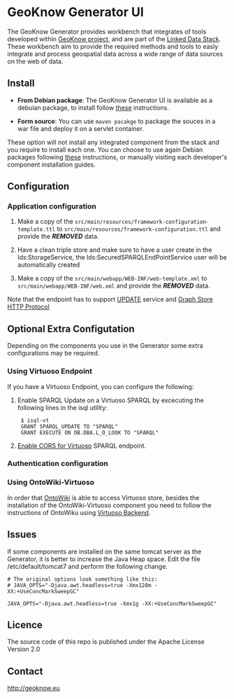 # GeoKnow Generator UI

The GeoKnow Generator provides workbench that integrates of tools developed within [GeoKnow project](http://geoknow.eu/), and are part of the [Linked Data Stack](http://stack.linkeddata.org/). These workbench aim to provide the required methods and tools to easly integrate and process geospatial data across a wide range of data sources on the web of data.

## Install

* __From Debian package__: The GeoKnow Generator UI is available as a debuian package, to install follow [these](http://stack.linkeddata.org/documentation/installation-of-a-local-generator-demonstrator/) instructions.

* __Form source__: You can use `maven pacakge` to package the souces in a war file and deploy it on a servlet container. 

These option will not install any integrated component from the stack and you require to install each one. You can choose to use again Debian packages following [these](http://stack.linkeddata.org/documentation/installation-of-a-local-generator-demonstrator/) instructions, or manually visiting each developer's component installation guides.

## Configuration

### Application configuration

1. Make a copy of the `src/main/resources/framework-configuration-template.ttl` to `src/main/resources/framework-configuration.ttl` and provide the ***REMOVED*** data.

2. Have a clean triple store and make sure to have a user create in the lds:StorageService, the lds:SecuredSPARQLEndPointService user will be automatically created

3. Make a copy of the `src/main/webapp/WEB-INF/web-template.xml` to `src/main/webapp/WEB-INF/web.xml` and provide the ***REMOVED*** data.


Note that the endpoint has to support [UPDATE](http://www.w3.org/TR/2013/REC-sparql11-update-20130321/) service and [Graph Store HTTP Protocol](http://www.w3.org/TR/2013/REC-sparql11-http-rdf-update-20130321/) 
	

## Optional Extra Configutation

Depending on the components you use in the Generator some extra configurations may be required.  

### Using Virtuoso Endpoint

If you have a Virtuoso Endpoint, you can configure the following: 

1. Enable SPARQL Update on a Virtuoso SPARQL by excecuting the following lines in the isql utility:

		$ isql-vt
		GRANT SPARQL_UPDATE TO "SPARQL"
		GRANT EXECUTE ON DB.DBA.L_O_LOOK TO "SPARQL"

2. [Enable CORS for Virtuoso](http://virtuoso.openlinksw.com/dataspace/dav/wiki/Main/VirtTipsAndTricksCORsEnableSPARQLURLs) SPARQL endpoint.

### Authentication configuration



### Using OntoWiki-Virtuoso

In order that [OntoWiki](https://github.com/AKSW/OntoWiki) is able to access Virtuoso store, besides the installation of the OntoWiki-Virtuoso component you need to follow the instructions of OntoWiku using [Virtuoso Backend](https://github.com/AKSW/OntoWiki/wiki/VirtuosoBackend).


## Issues

If some components are installed on the same tomcat server as the Generator, it is better to increase the Java Heap space. Edit the file /etc/default/tomcat7 and perform the following change.

	# The original options look something like this:
	# JAVA_OPTS="-Djava.awt.headless=true -Xmx128m -XX:+UseConcMarkSweepGC"

	JAVA_OPTS="-Djava.awt.headless=true -Xmx1g -XX:+UseConcMarkSweepGC"

## Licence

The source code of this repo is published under the Apache License Version 2.0

## Contact

http://geoknow.eu
